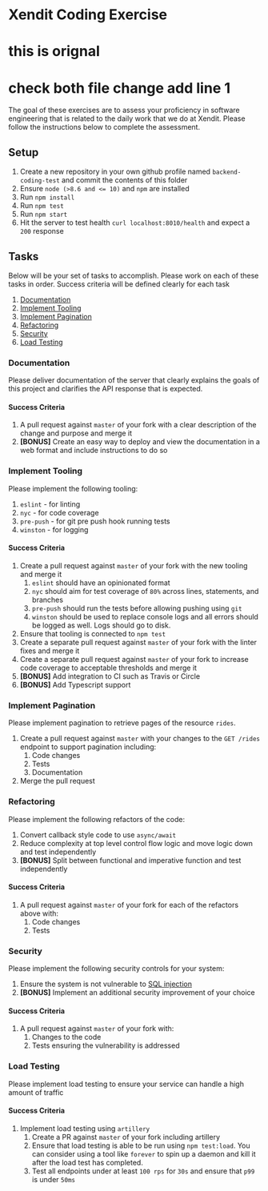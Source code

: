 # Xendit Coding Exercise
# this is orignal 
# check both file change add line 1
The goal of these exercises are to assess your proficiency in software engineering that is related to the daily work that we do at Xendit. Please follow the instructions below to complete the assessment.

## Setup

1. Create a new repository in your own github profile named `backend-coding-test` and commit the contents of this folder
2. Ensure `node (>8.6 and <= 10)` and `npm` are installed
3. Run `npm install`
4. Run `npm test`
5. Run `npm start`
6. Hit the server to test health `curl localhost:8010/health` and expect a `200` response 

## Tasks

Below will be your set of tasks to accomplish. Please work on each of these tasks in order. Success criteria will be defined clearly for each task

1. [Documentation](#documentation)
2. [Implement Tooling](#implement-tooling)
3. [Implement Pagination](#implement-pagination)
4. [Refactoring](#refactoring)
5. [Security](#security)
6. [Load Testing](#load-testing)

### Documentation

Please deliver documentation of the server that clearly explains the goals of this project and clarifies the API response that is expected.

#### Success Criteria

1. A pull request against `master` of your fork with a clear description of the change and purpose and merge it
3. **[BONUS]** Create an easy way to deploy and view the documentation in a web format and include instructions to do so

### Implement Tooling

Please implement the following tooling:

1. `eslint` - for linting
2. `nyc` - for code coverage
3. `pre-push` - for git pre push hook running tests
4. `winston` - for logging

#### Success Criteria

1. Create a pull request against `master` of your fork with the new tooling and merge it
    1. `eslint` should have an opinionated format
    2. `nyc` should aim for test coverage of `80%` across lines, statements, and branches
    3. `pre-push` should run the tests before allowing pushing using `git`
    4. `winston` should be used to replace console logs and all errors should be logged as well. Logs should go to disk.
2. Ensure that tooling is connected to `npm test`
3. Create a separate pull request against `master` of your fork with the linter fixes and merge it
4. Create a separate pull request against `master` of your fork to increase code coverage to acceptable thresholds and merge it
5. **[BONUS]** Add integration to CI such as Travis or Circle
6. **[BONUS]** Add Typescript support

### Implement Pagination

Please implement pagination to retrieve pages of the resource `rides`.

1. Create a pull request against `master` with your changes to the `GET /rides` endpoint to support pagination including:
    1. Code changes
    2. Tests
    3. Documentation
2. Merge the pull request

### Refactoring

Please implement the following refactors of the code:

1. Convert callback style code to use `async/await`
2. Reduce complexity at top level control flow logic and move logic down and test independently
3. **[BONUS]** Split between functional and imperative function and test independently

#### Success Criteria

1. A pull request against `master` of your fork for each of the refactors above with:
    1. Code changes
    2. Tests

### Security

Please implement the following security controls for your system:

1. Ensure the system is not vulnerable to [SQL injection](https://www.owasp.org/index.php/SQL_Injection)
2. **[BONUS]** Implement an additional security improvement of your choice

#### Success Criteria

1. A pull request against `master` of your fork with:
    1. Changes to the code
    2. Tests ensuring the vulnerability is addressed

### Load Testing

Please implement load testing to ensure your service can handle a high amount of traffic

#### Success Criteria

1. Implement load testing using `artillery`
    1. Create a PR against `master` of your fork including artillery
    2. Ensure that load testing is able to be run using `npm test:load`. You can consider using a tool like `forever` to spin up a daemon and kill it after the load test has completed.
    3. Test all endpoints under at least `100 rps` for `30s` and ensure that `p99` is under `50ms`
